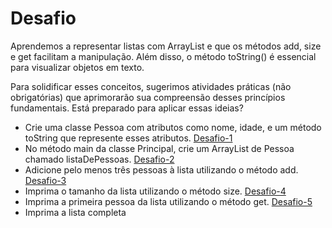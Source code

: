 # Desafio

Aprendemos a representar listas com ArrayList e que os métodos add, size e get facilitam a manipulação. Além disso, o método toString() é essencial para visualizar objetos em texto.

Para solidificar esses conceitos, sugerimos atividades práticas (não obrigatórias) que aprimorarão sua compreensão desses princípios fundamentais. Está preparado para aplicar essas ideias?

* Crie uma classe Pessoa com atributos como nome, idade, e um método toString que represente esses atributos.
  [Desafio-1]()
* No método main da classe Principal, crie um ArrayList de Pessoa chamado listaDePessoas.
  [Desafio-2]()
* Adicione pelo menos três pessoas à lista utilizando o método add.
  [Desafio-3]()
* Imprima o tamanho da lista utilizando o método size.
  [Desafio-4]()
* Imprima a primeira pessoa da lista utilizando o método get.
  [Desafio-5]()
* Imprima a lista completa
